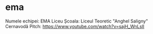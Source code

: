 # ema

Numele echipei: EMA 
Liceu
Școala: Liceul Teoretic "Anghel Saligny" Cernavodă
Pitch: https://www.youtube.com/watch?v=sajH_WnLsII
